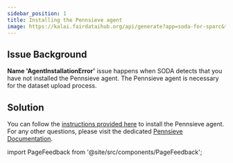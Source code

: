 ```yaml
---
sidebar_position: 1
title: Installing the Pennsieve agent
image: https://kalai.fairdataihub.org/api/generate?app=soda-for-sparc&title=Installing%20the%20Pennsieve%20agent&description=Common%20errors%20and%20their%20solutions
---
```


## Issue Background

**Name 'AgentInstallationError'** issue happens when SODA detects that you have not installed the Pennsieve agent. The Pennsieve agent is necessary for the dataset upload process.

## Solution

You can follow the [instructions provided here](https://docs.pennsieve.io/docs/installing-the-pennsieve-agent-1) to install the Pennsieve agent. For any other questions, please visit the dedicated [Pennsieve Documentation](https://docs.pennsieve.io/docs).

import PageFeedback from '@site/src/components/PageFeedback';

<PageFeedback />
